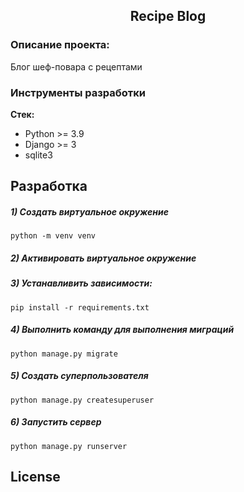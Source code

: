 <h2 align="center">Recipe Blog</h2>



### Описание проекта:
Блог шеф-повара с рецептами


### Инструменты разработки

**Стек:**
- Python >= 3.9
- Django >= 3
- sqlite3

## Разработка

##### 1) Создать виртуальное окружение

    python -m venv venv
    
##### 2) Активировать виртуальное окружение

##### 3) Устанавливить зависимости:

    pip install -r requirements.txt

##### 4) Выполнить команду для выполнения миграций

    python manage.py migrate
    
##### 5) Создать суперпользователя

    python manage.py createsuperuser
    
##### 6) Запустить сервер

    python manage.py runserver

## License



